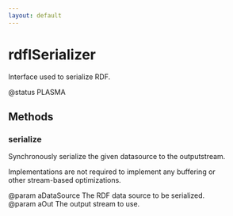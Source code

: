 ```yaml
---
layout: default
---
```


# rdfISerializer #
  
Interface used to serialize RDF.  
  
@status PLASMA  
  

## Methods ##

### serialize ###
  
Synchronously serialize the given datasource to the outputstream.  
  
Implementations are not required to implement any buffering or  
other stream-based optimizations.  
  
@param aDataSource The RDF data source to be serialized.  
@param aOut The output stream to use.  
  
